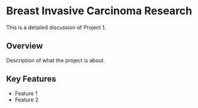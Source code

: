 # Breast Invasive Carcinoma Research
This is a detailed discussion of Project 1.

## Overview
Description of what the project is about.

## Key Features
- Feature 1
- Feature 2
